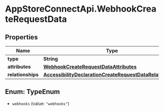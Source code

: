 # AppStoreConnectApi.WebhookCreateRequestData

## Properties

Name | Type | Description | Notes
------------ | ------------- | ------------- | -------------
**type** | **String** |  | 
**attributes** | [**WebhookCreateRequestDataAttributes**](WebhookCreateRequestDataAttributes.md) |  | 
**relationships** | [**AccessibilityDeclarationCreateRequestDataRelationships**](AccessibilityDeclarationCreateRequestDataRelationships.md) |  | 



## Enum: TypeEnum


* `webhooks` (value: `"webhooks"`)




